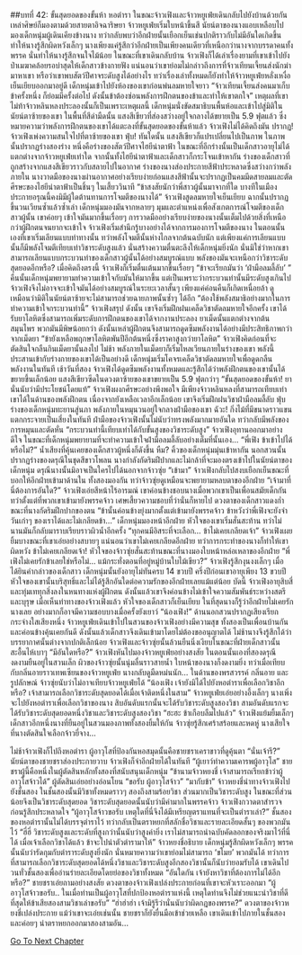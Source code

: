 ##บทที่ 42: ขั้นสุดยอดของขั้นห้า หอตำรา
ในขณะจ้าวเฟิงและจ้าวหยูเฟ่ยเดินกลับไปยังบ้านด้วยกัน เหล่าศิษย์ก็มองตามด้วยสายตาอิจฉาริษยา จ้าวหยูเฟ่ยเริ่มใบหน้าขึ้นสี นัยน์ตาของนางแอบเหลือบไปมองเด็กหนุ่มผู้เดินเคียงข้างนาง ทว่ากลับพบว่าอีกฝ่ายนั้นเยือกเย็นเช่นปกติราวกับไม่มีอันใดเกิดขึ้น ทำให้นางรู้สึกผิดหวังเล็กๆ
นางเพียงแค่รู้สึกว่าอีกฝ่ายเป็นเพียงคนเดียวที่เหนือกว่านางจากบรรดาคนทั้งพรรค นั่นทำให้นางรู้สึกจนใจไม้น้อย
ในขณะที่เขาเดินกลับบ้าน จ้าวเฟิงก็ได้เล่าเรื่องยามที่เขาเข้าไปยังป่าเมฆาคล้อยรอบ่าสุดให้เด็กสาวข้างกายฟัง แน่นอนว่าเขาย่อมไม่กล่าวถึงการที่จ้าวเทียนเจี้ยนส่งนักฆ่ามาหาเขา หรือว่าเขาพบสัตว์ปีศาจระดับสูงได้อย่างไร ทว่าเรื่องเล่าทั้งหมดก็ยังทำให้จ้าวหยูเฟ่ยหลั่งเหงื่อเย็นเยียบออกมาอยู่ดี
เด็กหนุ่มเข้าไปยังห้องของเขาก่อนพ่นลมหายใจยาว
“จ้าวเทียนเจี้ยนส่งคนมาเก็บข้าครั้งหนึ่ง ก็ย่อมมีครั้งต่อไป ดังนั้นข้าต้องซ่อนพลังการฝึกตนของข้าและทำให้เขาตกใจ”
เหตุผลที่เขาไม่ท้าจ้าวหลินหลงประลองนั้นก็เป็นเพราะเหตุผลนี้ เด็กหนุ่มนั่งขัดสมาธิบนพื้นห้อและเข้าไปสู่มิติในนัยน์ตาซ้ายของเขา ในพื้นที่สีดำมืดนั้น แสงสีเขียวที่ส่องสว่างอยู่ใจกลางได้ขยายเป็น 5.9 ฟุตแล้ว ซึ่งหมายความว่าพลังการฝึกตนของเขาได้แตะลงที่ขั้นสุดยอดของขั้นห้าแล้ว
จ้าวเฟิงไม่ได้คิดถึงมัน
ปรากฏ!
จ้าวเฟิงเพ่งความสนใจไปที่ตาซ้ายของเขา
ฟุ่บ!
ทันใดนั้น แสงสีเขียวก็แปรเปลี่ยนไปเป็นภาพ ในภาพนั้นปรากฏร่างสองร่าง หนึ่งคือร่างของสัตว์ปีศาจไฮยีน่าตาฟ้า ในขณะที่อีกร่างนั้นเป็นเด็กสาวอายุไม่ได้แตกต่างจากจ้าวหยูเฟ่ยเท่าใด
จากนั้นทั้งไฮยีน่าตาฟ้าและเด็กสาวก็กระโจนเข้าหากัน ร่างของเด็กสาวที่ถูกสร้างจากแสงสีเขียวราวกับสลายไปในอากาศ ร่างของนางส่องประกายสีฟ้าประหลาดซึ่งสว่างกว่าพลังภายใน นางวาดมือของนางผ่านอากาศอย่างเรียบง่ายก่อนแสงสีฟ้านั้นจะปรากฏเป็นคมมีดสายลมและตัดศีรษะของไฮยีน่าตาฟ้าเป็นชิ้นๆ ในเสี้ยววินาที
“ข้าสงสัยนักว่าพี่สาวผู้นั้นมาจากที่ใด บางทีในเมืองประกายอรุณนี้คงมิมีผู้ใดต้านทานการโจมตีของนางได้” จ้าวเฟิงสูดลมหายใจเย็นเยียบ
ฉากนั้นปรากฏขึ้นวนเวียนซ้ำแล้วซ้ำเล่า เด็กหนุ่มมองมันจากหลายๆ มุมและตำแหน่งเพื่อสังเกตการณ์โจมตีของเด็กสาวผู้นั้น เขาค่อยๆ เข้าใจมันมากขึ้นเรื่อยๆ
การวาดมืออย่างเรียบง่ายของนางนั้นเต็มไปด้วยสิ่งที่เหนือกว่าผู้ฝึกตนจนยากจะเข้าใจ จ้าวเฟิงเริ่มสำนึกรู้บางอย่างได้จากการมองการโจมตีของนาง ในตอนนั้นเองที่เขาเริ่มเลียนแบบท่าทางนั้น ทว่าพลังโจมตีนั้นห่างไกลจากต้นฉบับนัก แต่เพียงแค่การเลียนแบบนั้นก็มีพลังโจมตีเทียบเท่าวิชาระดับสูงแล้ว
นั่นสร้างความตื่นตะลึงให้เด็กหนุ่มยิ่งนัก นั่นมิใช่ว่าหากเขาสามารถเลียนแบบกระบวนท่าของเด็กสาวผู้นั้นได้อย่างสมบูรณ์แบบ พลังของมันจะเหนือกว่าวิชาระดับสุดยอดอีกหรือ?
เมื่อคิดถึงตรงนี้ จ้าวเฟิงก็เริ่มตื่นเต้นมากขึ้นเรื่อยๆ
“ข้าจะเรียกมันว่า ‘ฝ่ามือลมลี้ลับ’ ”
คืนนั้นเด็กหนุ่มพยายามทำความเข้าใจกับมันให้มากขึ้น แต่เป็นเพราะว่ากระบวนท่านั้นมีระดับสูงเกินไป จ้าวเฟิงจึงไม่อาจจะเข้าใจมันได้อย่างสมบูรณ์ในระยะเวลาสั้นๆ เพียงแค่ค่อนคืนก็เกิดเหนื่อยล้า ดูเหมือนว่ามิติในนัยน์ตาซ้ายจะไม่สามารถช่วยฉายภาพนั้นซ้ำๆ ได้อีก
“ต้องใช้พลังสมาธิอย่างมากในการทำความเข้าใจกระบวนท่านี้” จ้าวเฟิงสรุป
ดังนั้น เขาจึงเริ่มฝึกฝนเคล็ดวิชาตัดลมหายใจอีกครั้ง เขาได้รับยาโลหิตซึ่งสามารถเพิ่มระดับการฝึกตนของเขาได้จากงานประลอง ยาเม็ดนั้นแตกต่างจากต้นสมุนไพร พวกมันมีพิษน้อยกว่า ดังนั้นเหล่าผู้ฝึกตนจึงสามารถดูดซึมพลังงานได้อย่างมีประสิทธิภาพกว่าจากเม็ดยา
“ข้ายังเหลือพฤกษาโลหิตพันปีอีกต้นหนึ่งซึ่งราคาสูงกว่ายาโลหิต” จ้าวเฟิงคิดก่อนที่จะตัดสินใจกลืนกินเม็ดยานั้นลงไป
ไม่ช้า พลังภายในเม็ดยาก็เริ่มไหลเวียนภายในร่างของเขา พลังนี้ประสานเข้ากับร่างกายของเขาได้เป็นอย่างดี เด็กหนุ่มเริ่มโคจรเคล็ดวิชาตัดลมหายใจเพื่อดูดกลืนพลังงานในทันที
เช้าวันที่สอง
จ้าวเฟิงได้ดูดซึมพลังงานทั้งหมดและรู้สึกได้ว่าพลังฝึกตนของเขานั้นได้ขยายขึ้นเล็กน้อย แสงสีเขียวซีดในดวงตาซ้ายของเขาขยายเป็น 5.9 ฟุตกว่าๆ
“ขั้นสุดยอดของขั้นห้า! ยานั่นนับว่ามีประโยชน์โดยแท้” จ้าวเฟิงผงกศีรษะอย่างพึงพอใจ
มีเพียงจ้าวหลินหลงที่สามารถเทียบเท่าเขาได้ในด้านของพลังฝึกตน เนื่องจากยังเหลือเวลาอีกเล็กน้อย เขาจึงเริ่มฝึกฝนวิชาฝ่ามือลมลี้ลับ
ฟุ่บ
ร่างของเด็กหนุ่มทะยานสู่นภา พลังภายในหมุนวนอยู่ใจกลางฝ่ามือของเขา
ฉัวะ!
กิ่งไม้ที่มีขนาดราวแขนแตกกระจายเป็นเสี่ยงในทันที ฝ่ามือของจ้าวเฟิงนั้นไม่นับว่าทรงพลังมากมายอันใด ทว่ากลับมีพลังของการหมุนและตัดหั่น
“กระบวนท่านี้เทียบเท่าได้กับขั้นสูงของวิชาระดับสูง” จ้าวเฟิงอุทานออกมาอย่างดีใจ
ในขณะที่เด็กหนุ่มพยายามที่จะทำความเข้าใจฝ่ามือลมลี้ลับอย่างเต็มที่นั้นเอง…
“พี่เฟิง ข้าเข้าไปได้หรือไม่?” น้ำเสียงที่คุ้นเคยของเด็กสาวผู้หนึ่งก็ดังขึ้น
หืม?
คิ้วของเด็กหนุ่มมุ่นเข้าหากัน
นอกสวนนั้นปรากฏร่างของดรุณีในชุดสีขาวโพลน นางกำลังกัดริมฝีปากและไม่กล้าที่จะมองตรงเข้าไปในนัยน์ตาของเด็กหนุ่ม ดรุณีนางนั้นมิอาจเป็นใครไปได้นอกจากจ้าวซุ่ย
“เข้ามา” จ้าวเฟิงกลับไปสงบเยือกเย็นขณะที่บอกให้อีกฝ่ายเข้ามาด้านใน
ทั้งสองมองกัน ทว่าจ้าวซุ่ยดูเหมือนจะพยายามหลบตาของอีกฝ่าย
“เจ้ามาที่นี่ต้องการอันใด?” จ้าวเฟิงเอ่ยสีหน้าไร้อารมณ์
เขาค่อนข้างชอบนางเมื่อพวกเขาเป็นเพื่อนสมัยเด็กกัน ทว่าตั้งแต่ที่พวกเขาเข้ามายังพรรคจ้าว เศษเสี้ยวความชอบที่ว่านั่นก็หายไป
ดวงตาของเด็กสาวแดงก่ำขณะที่นางกัดริมฝีกปากของตน
“ข้านั้นค่อนข้างยุ่งมากตั้งแต่เข้ามายังพรรคจ้าว ข้าหวังว่าพี่เฟิงจะยังจำวันเก่าๆ ของเราได้และไม่เกลียดข้า…”
เด็กหนุ่มมองหน้าอีกฝ่าย หัวใจของเขาเริ่มสั่นสะท้าน ทว่าไม่นานมันก็กลับมาราบเรียบราวผิวน้ำอีกครั้ง
“ทุกคนมีอิสระที่จะเลือก… ข้าไม่เคยเกลียดเจ้า” จ้าวเฟิงเผยยิ้มบางขณะที่เขาเอ่ยอย่างสบายๆ
แน่นอนว่าเขาไม่เคยเกลียดอีกฝ่าย ทว่าการกระทำของนางก็ทำให้เขาผิดหวัง
ข้าไม่เคยเกลียดเจ้า!
หัวใจของจ้าวซุ่ยสั่นสะท้านขณะที่นางมองใบหน้าหล่อเหลาของอีกฝ่าย
“พี่เฟิงไม่เคยรักข้าเลยใช่หรือไม่… แม้กระทั่งตอนที่อยู่หมู่บ้านใบไม้เขียว?” จ้าวเฟิงรู้สึกงุนงงเล็กๆ เมื่อได้ยินคำกล่าวของเด็กสาว
เด็กหนุ่มนั้นยังอายุไม่ทันครบ 14 ขวบปี ครึ่งปีก่อนเขาอายุเพียง 13 ขวบปี หัวใจของเขานั้นบริสุทธิ์และไม่ได้รู้สึกอันใดต่อความรักของอีกฝ่ายเลยแม้แต่น้อย
บัดนี้ จ้าวเฟิงอายุสิบสี่และทุ่มเททุกสิ่งลงในหนทางแห่งผู้ฝึกตน ดังนั้นแล้วเขาจึงค่อนข้างไม่เข้าใจความสัมพันธ์ระหว่างสตรีและบุรุษ
เมื่อเห็นท่าทางของจ้าวเฟิงแล้ว หัวใจของเด็กสาวก็เย็นเยียบ ในที่สุดนางก็รู้ว่าอีกฝ่ายไม่เคยรักนางเลย อย่างมากก็อาจมีความชอบบางเมื่อครั้งยังเยาว์
“น้องเฟิง!” ด้านนอกสวนปรากฏเสียงเรียกกระจ่างใสเสียงหนึ่ง
จ้าวหยูเฟ่ยเดินเข้าไปในสวนของจ้าวเฟิงอย่างมีความสุข ทั้งสองเป็นเพื่อนบ้านกันและค่อนข้างคุ้นเคยกันดี ดังนั้นแล้วเด็กสาวจึงเดินเข้ามาโดยไม่ต้องขออนุญาตได้ ไม่ช้านางจึงรู้สึกได้ว่าบรรยากาศนั้นต่างจากปกติเล็กน้อย
จ้าวเฟิงและจ้าวซุ่ยนั้นล้วนยืนนิ่งเงียบในขณะที่ฝ่ายเด็กสาวนั้นสะอื้นไห้เบาๆ
“มีอันใดหรือ?” จ้าวเฟิงหันไปมองจ้าวหยูเฟ่ยอย่างสงสัย
ในตอนนั้นเองที่สองดรุณีงดงามยืนอยู่ในสวนเล็ก ผิวของจ้าวซุ่ยนั้นนุ่มลื่นราวสายน้ำ ใบหน้าของนางก็งดงามยิ่ง ทว่าเมื่อเทียบกับกลิ่นอายราวเทพเซียนของจ้าวหยูเฟ่ย นางกลับดูมืดหม่นนัก…
ในด้านของพรสวรรค์ กลิ่นอาย และรูปลักษณ์ จ้าวซุ่ยนับว่าไม่อาจเทียบจ้าวหยูเฟ่ยได้
“น้องเฟิง เจ้ายังมิได้ไปยังหอตำราเพื่อเลือกวิชาอีกหรือ? เจ้าสามารถเลือกวิชาระดับสุดยอดได้เมื่อเจ้าติดหนึ่งในสาม” จ้าวหยูเฟ่ยเอ่ยอย่างอึ้งเล็กๆ
นางเพิ่งจะไปยังหอตำราเพื่อเลือกวิชาของนาง สิบอันดับแรกนั้นจะได้รับวิชาระดับสูงสองวิชา สามอันดับแรกจะได้รับวิชาระดับสุดยอดหนึ่งวิชาและวิชาระดับสูงสองวิชา
“ฮะฮะ ข้าเกือบลืมไปแล้ว” จ้าวเฟิงแย้มยิ้มเล็กๆ
เด็กสาวอีกหนึ่งนางที่ยืนอยู่ในสวนมองภาพทั้งสองยิ้มให้กัน จ้าวซุ่ยรู้สึกเศร้าสร้อยและหดหู่
นางเสียใจที่นางตัดสินใจเลือกจ้าวยี่จาง…

ไม่ช้าจ้าวเฟิงก็ไปถึงหอตำรา ผู้อาวุโสที่ป้องกันหอสมุดนั้นคือชายชราเคราขาวที่ดูคุ้นตา
“นั่นเจ้ารึ?” นัยน์ตาของชายชราส่องประกายวาบ
จ้าวเฟิงก็จำอีกฝ่ายได้ในทันที
“ผู้เยาว์ทำความเคารพผู้อาวุโส”
ชายชราผู้นี้คือหนึ่งในผู้ตัดสินหลักทั้งสองที่สนับสนุนเด็กหนุ่ม
“ข้านามจ้าวหยงชี่ เจ้าสามารถเรียกข้าว่าผู้อาวุโสจ้าวได้” ผู้ตัดสินเอ่ยอย่างอ่อนโยน
“ขอรับ ผู้อาวุโสจ้าว”
“มากับข้า” จ้าวหยงชี่นำทางจ้าวเฟิงไปยังชั้นสอง
ในชั้นสองนั้นมีวิชาทั้งหมดราวๆ สองถึงสามร้อยวิชา ส่วนมากเป็นวิชาระดับสูง ในขณะที่ส่วนน้อยจึงเป็นวิชาระดับสุดยอด วิชาระดับสุดยอดนั้นนับว่ามีค่ามากในพรรคจ้าว
จ้าวเฟิงกวาดตาสำรวจก่อนรู้สึกประหลาดใจ
“ผู้อาวุโสจ้าวขอรับ เหตุใดที่นี่จึงได้มีเหรียญตราแทนที่จะเป็นตำราเล่า?”
ชั้นสองของหอตำรานั้นไม่ได้บรรจุตำราไว้ ทว่ากลับเป็นตราหยกที่สลักชื่อวิชาและรายละเอียดสั้นๆ ของพวกมันไว้
“ฮี่ฮี่ วิชาระดับสูงและระดับที่สูงกว่านั้นนับว่าสูงค่ายิ่ง เราไม่สามารถนำฉบับคัดลอกของจริงมาไว้ที่นี่ได้ เมื่อเจ้าเลือกวิชาได้แล้ว ข้าจะไปนำตัวตำรามาให้” จ้าวหยงชี่อธิบาย
เด็กหนุ่มรู้สึกผิดหวังเล็กๆ พรรคนั้นนับว่ารัดกุมกับตำราระดับสูงยิ่งนัก นั่นหมายความว่าเขาย่อมไม่สามารถ ‘ขโมย’ พวกมันได้ ทว่าการที่สามารถเลือกวิชาระดับสุดยอดได้หนึ่งวิชาและวิชาระดับสูงอีกสองวิชานั้นก็นับว่ายอมรับได้ เขาเดินไปวนทั่วชั้นสองเพื่ออ่านร่ายละเอียดโดยย่อของวิชาทั้งหมด
“อันใดกัน เจ้ายังหาวิชาที่ต้องการไม่ได้อีกหรือ?” ชายชราเอ่ยถามอย่างสงสัย
ดวงตาของจ้าวเฟิงเปล่งประกายก่อนที่เขาจะหัวเราะออกมา
“ผู้อาวุโสจ้าวขอรับ.. ในเมื่อท่านเป็นผู้อาวุโสที่ปกป้องหอตำราแห่งนี้ เหตุใดท่านจึงไม่ช่วยแนะนำวิชาที่ดีที่สุดให้ข้าเสียสองสามวิชาเล่าขอรับ”
“ฮ่าฮ่าฮ่า เจ้ามิรู้รึว่านั่นนับว่าผิดกฎของพรรค?” ดวงตาของจ้าวหยงชี่เปล่งประกาย
แม้ว่าเขาจะเอ่ยเช่นนั้น ชายชราก็ยังยื่นมือเข้าช่วยเหลือ เขาเดินเข้าไปภายในชั้นสองและค่อยๆ นำตราหยกออกมาสองสามอัน…


[Go To Next Chapter]( ./43.md)